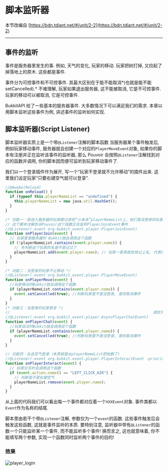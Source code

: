 # 脚本监听器

本节改编自 [https://bdn.tdiant.net/#/unit/2-2](https://bdn.tdiant.net/#/unit/2-2)

---

## 事件的监听

事件是服务器里发生的事.
例如, 天气的变化, 玩家的移动. 玩家把树打掉, 又捡起了掉落地上的原木. 这些都是事件.

事件分为可控事件和不可控事件. 其最大区别在于能不能取消*(也就是能不能 setCancelled).*
不难理解, 玩家如果退出服务器, 这不能被取消, 它是不可控事件. 玩家的移动可以被取消, 它是可控事件.

BukkitAPI 给了一些基本的服务器事件. 大多数情况下可以满足我们的需求.
本章以用脚本监听这些事件为例, 讲述事件的监听如何实现.

## 脚本监听器(Script Listener)

脚本监听器实质上是一个带`@Listener`注解的脚本函数
当服务器某个事件触发后, 例如玩家移动事件, 服务器就会创建一个对应的`PlayerMoveEvent`对象, 如果你的脚本有注册并正在监听该事件的监听器, 那么 Pouvoir 会按照`@Listener`注解找到对应的函数并调用, 你的脚本因而便可监听到玩家移动事件了.

我们以一个登录插件作为展开, 写一个“玩家不登录就不允许移动”的插件出来.
这里我们设定玩家“只要右键空气就可以登录”.

```javascript
//@Awake(Reload)
function onReload() {
  if (typeof this.playerNameList == "undefined") {
    this.playerNameList = new java.util.HashSet();
  }
}

/* 功能一：刚进入服务器的玩家都记录到“小本本”playerNameList上，他们是没登录的玩家 */
// 这个脚本注解告诉Pouvoir这个函数正在监听PlayerJoinEvent事件
//@Listener(-event org.bukkit.event.player.PlayerJoinEvent)
function onPlayerJoin(event) {
  // 玩家登录服务器时 Bukkit就会调用这个函数
  if (!playerNameList.contains(event.player.name)) {
    // 先判断这个玩家的名是不是记过了
    playerNameList.add(event.player.name); // 玩家一登录就给他记上名, 代表他没登录
  }
}

/* 功能二：没登录的玩家不让移动 */
//@Listener(-event org.bukkit.event.player.PlayerMoveEvent)
function onPlayerMove(event) {
  //玩家移动时Bukkit就会调用这个函数
  if (playerNameList.contains(event.player.name)) {
    event.setCancelled(true); //判断玩家是不是没登录, 是则取消事件
  }
}
/* 功能三：没登录的玩家禁言 */
//                                                                调优先级
//@Listener(-event org.bukkit.event.player.AsyncPlayerChatEvent)
function onPlayerChat(event) {
  //玩家说活时Bukkit就会调用这个函数
  if (playerNameList.contains(event.player.name)) {
    event.setCancelled(true); //判断玩家是不是没登录, 是则取消事件
  }
}

// 功能四：右击空气登录（本质就是从playerNameList把他删了)                           无视取消
//@Listener(-event org.bukkit.event.player.PlayerInteractEvent -priority LOWEST --ignoreCancel)
function onPlayerInteract(event) {
  // 玩家交互时会调用这个函数
  if (event.action.name() == "LEFT_CLICK_AIR") {
    // 判断是不是右键空气
    playerNameList.remove(event.player.name);
  }
}
```

从上面的代码我们可以看出每一个事件都对应着一个`XXXEvent`对象. 事件类都以`Event`作为名称的结尾.

脚本里由若干个带`@Listener`注解, 参数仅为一个`event`的函数. 这些事件触发后会触发这些函数, 这就是事件监听的本质.
要特别注意, 监听器中带有`@Listener`的函数一个只能监听某一个事件, 而不能监听多个事件! 换而言之, 这也就意味着, 你不能填写两个参数, 实现一个函数同时监听两个事件的目的!

### 效果

![player_login](images/player_login.gif)
